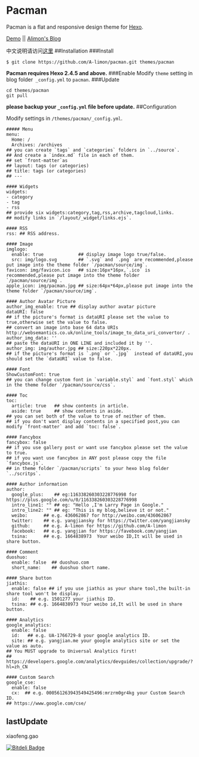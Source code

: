 # Pacman

Pacman is a flat and responsive design theme for [Hexo](http://hexo.io).

[Demo](http://A-limon.github.io/pacman) || [Alimon's Blog](http://yangjian.me)

中文说明请访问[这里](http://A-limon.github.io/pacman/hello/introducing-pacman-theme/)
##Installation
###Install
```
$ git clone https://github.com/A-limon/pacman.git themes/pacman
```
**Pacman requires Hexo 2.4.5 and above.** 
###Enable
Modify `theme` setting in blog folder` _config.yml` to `pacman`.
###Update
```
cd themes/pacman
git pull
```
**please backup your `_config.yml` file before update.** 
##Configuration

Modify settings in  `/themes/pacman/_config.yml`.

```
##### Menu
menu:
  Home: /
  Archives: /archives
## you can create `tags` and `categories` folders in `../source`.
## And create a `index.md` file in each of them.
## set `front-matter`as
## layout: tags (or categories)
## title: tags (or categories)
## ---

#### Widgets
widgets: 
- category
- tag
- rss
## provide six widgets:category,tag,rss,archive,tagcloud,links.
## modify links in `/layout/_widget/links.ejs`.

#### RSS
rss: ## RSS address.

#### Image
imglogo:
  enable: true             ## display image logo true/false.
  src: img/logo.svg        ## `.svg` and `.png` are recommended,please put image into the theme folder `/pacman/source/img`.
favicon: img/favicon.ico   ## size:16px*16px,`.ico` is recommended,please put image into the theme folder `/pacman/source/img`.     
apple_icon: img/pacman.jpg ## size:64px*64px,please put image into the theme folder `/pacman/source/img`.

#### Author Avatar Picture
author_img_enable: true ## display author avatar picture
dataURI: false
## if the picture's format is dataURI please set the value to true,otherwise set the value to false.
## convert an image into base 64 data URIs http://websemantics.co.uk/online_tools/image_to_data_uri_convertor/ .
author_img_data: ''
## paste the dataURI in ONE LINE and included it by ''.
author_img: img/author.jpg ## size:220px*220px.
## if the picture's format is `.png` or `.jpg`  instead of dataURI,you should set the `dataURI` value to false.

#### Font
ShowCustomFont: true  
## you can change custom font in `variable.styl` and `font.styl` which in the theme folder `/pacman/source/css`.

#### Toc
toc:
  article: true   ## show contents in article.
  aside: true     ## show contents in aside.
## you can set both of the value to true of neither of them.
## if you don't want display contents in a specified post,you can modify `front-matter` and add `toc: false`.

#### Fancybox
fancybox: false 
## if you use gallery post or want use fancybox please set the value to true.
## if you want use fancybox in ANY post please copy the file `fancybox.js`.
## in theme folder `/pacman/scripts` to your hexo blog folder `../scritps`.

#### Author information
author:
  google_plus:    ## eg:116338260303228776998 for https://plus.google.com/u/0/116338260303228776998
  intro_line1: "" ## eg: "Hello ,I'm Larry Page in Google."
  intro_line2: "" ## eg: "This is my blog,believe it or not."
  weibo:      ## e.g. 436062867 for http://weibo.com/436062867
  twitter:    ## e.g. yangjiansky for https://twitter.com/yangjiansky
  github:     ## e.g. A-limon for https://github.com/A-limon
  facebook:   ## e.g. yangjian for https://favebook.com/yangjian
  tsina:      ## e.g. 1664838973  Your weibo ID,It will be used in share button.

#### Comment
duoshuo: 
  enable: false  ## duoshuo.com
  short_name:    ## duoshuo short name.

#### Share button
jiathis:
  enable: false ## if you use jiathis as your share tool,the built-in share tool won't be display.
  id:    ## e.g. 1501277 your jiathis ID. 
  tsina: ## e.g. 1664838973 Your weibo id,It will be used in share button.

#### Analytics
google_analytics:
  enable: false
  id:   ## e.g. UA-1766729-8 your google analytics ID.
  site: ## e.g. yangjian.me your google analytics site or set the value as auto.
## You MUST upgrade to Universal Analytics first!
## https://developers.google.com/analytics/devguides/collection/upgrade/?hl=zh_CN

#### Custom Search
google_cse: 
  enable: false
  cx:  ## e.g. 000561263943549425496:mrzrm0gr4kg your Custom Search ID.
## https://www.google.com/cse/
```

## lastUpdate
xiaofeng.gao



[![Bitdeli Badge](https://d2weczhvl823v0.cloudfront.net/A-limon/pacman/trend.png)](https://bitdeli.com/free "Bitdeli Badge")

